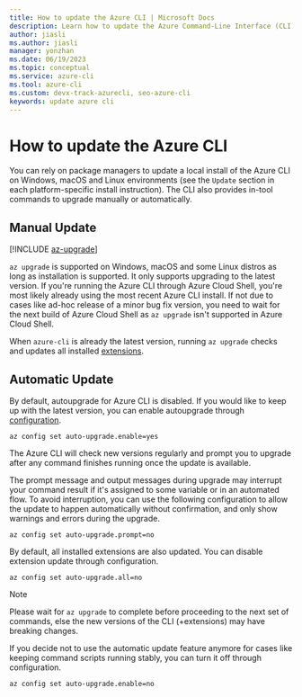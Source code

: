 ```yaml
---
title: How to update the Azure CLI | Microsoft Docs
description: Learn how to update the Azure Command-Line Interface (CLI) by performing a manual update or enabling autoupgrade for the CLI.
author: jiasli
ms.author: jiasli
manager: yonzhan
ms.date: 06/19/2023
ms.topic: conceptual
ms.service: azure-cli
ms.tool: azure-cli 
ms.custom: devx-track-azurecli, seo-azure-cli
keywords: update azure cli
---
```


# How to update the Azure CLI

You can rely on package managers to update a local install of the Azure CLI on Windows, macOS and Linux environments (see the `Update` section in each platform-specific install instruction). The CLI also provides in-tool commands to upgrade manually or automatically.

## Manual Update
[!INCLUDE [az-upgrade](includes/az-upgrade.md)]

`az upgrade` is supported on Windows, macOS and some Linux distros as long as installation is supported. It only supports upgrading to the latest version. If you're running the Azure CLI through Azure Cloud Shell, you're most likely already using the most recent Azure CLI install. If not due to cases like ad-hoc release of a minor bug fix version, you need to wait for the next build of Azure Cloud Shell as `az upgrade` isn't supported in Azure Cloud Shell.

When `azure-cli` is already the latest version, running `az upgrade` checks and updates all installed [extensions](azure-cli-extensions-overview.md).

## Automatic Update

By default, autoupgrade for Azure CLI is disabled. If you would like to keep up with the latest version, you can enable autoupgrade through [configuration](../latest/docs-ref-autogen/config.yml).

```azurecli
az config set auto-upgrade.enable=yes
```

The Azure CLI will check new versions regularly and prompt you to upgrade after any command finishes running once the update is available.

The prompt message and output messages during upgrade may interrupt your command result if it's assigned to some variable or in an automated flow. To avoid interruption, you can use the following configuration to allow the update to happen automatically without confirmation, and only show warnings and errors during the upgrade.

```azurecli
az config set auto-upgrade.prompt=no
```

By default, all installed extensions are also updated. You can disable extension update through configuration.

```azurecli
az config set auto-upgrade.all=no
```

> [!NOTE]
> Please wait for `az upgrade` to complete before proceeding to the next set of commands, else the new versions of the CLI (+extensions) may have breaking changes.

If you decide not to use the automatic update feature anymore for cases like keeping command scripts running stably, you can turn it off through configuration.
```azurecli
az config set auto-upgrade.enable=no
```